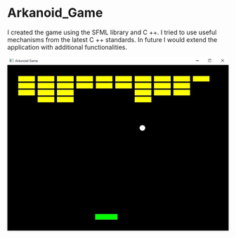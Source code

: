 # Arkanoid_Game
I created the game using the SFML library and C ++. I tried to use useful mechanisms from the latest C ++ standards. In future I would extend the application with additional functionalities.

![Arkanoid_Game](./images/Arkanoid.JPG)
